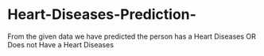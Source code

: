 # Heart-Diseases-Prediction-
From the given data we have predicted the person has a Heart Diseases OR  Does not Have a Heart Diseases
